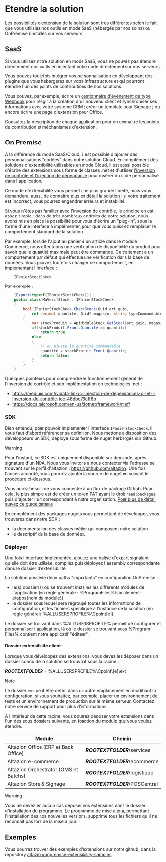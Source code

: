 # Etendre la solution

Les possibilités d'extension de la solution sont très différentes selon le fait que vous utilisiez nos outils en mode SaaS (hébergés par nos soins) ou OnPremise (installés sur vos serveurs)

## SaaS

Si vous utilisez notre solution en mode SaaS, vous ne pouvez pas étendre directement nos outils en injectant votre code directement sur nos serveurs. 

Vous pouvez toutefois intégrer vos personnalisation en développant des plugins que vous hébergerez sur votre infrastructure et qui pourront étendre l'un des points de contributions de nos solutions.

Vous pouvez, par exemple, écrire un [gestionnaire d'évènement de type Webhook](../hub/extensibility/index.md) pour réagir à la création d'un nouveau client et synchroniser ses informations avec votre système CRM ; créer un template pour Signage ; ou encore écrire une page d'extension pour Office.

Consultez la description de chaque application pour en connaitre les points de contribution et méchanismes d'extension.

## On Premise

A la différence du mode SaaS/Cloud, il est possible d'ajouter des personnalisations "codées" dans notre solution Cloud. En complément des solutions d'extensibilité utilisables en mode Cloud, il est aussi possible d'écrire des extensions sous forme de classes .net et d'utiliser [l'inversion de contrôle et l'injection de dépendance](https://medium.com/ividata-link/c-linjection-de-dépendances-di-et-l-inversion-de-contrôle-ioc-48dbe76cff6b) pour insérer du code personnalisé dans l'application. 

Ce mode d'extensibilité vous permet une plus grande liberté, mais vous demandera, aussi, de connaître plus en détail la solution : si votre traitement est incorrect, vous pourrez engendrer erreurs et instabilité.

Si vous n'êtes pas familier avec l'inversion de contrôle, le principe en est assez simple : dans de très nombreux endroits de notre solution, nous avons mis en place la possibilité pour vous d'écrire un "plug-in", sous la forme d'une interface à implémenter, pour que vous puissiez remplacer le comportement standard de la solution. 

Par exemple, lors de l'ajout au panier d'un article dans le module Commerce, nous effectuons une vérification de disponibilité du produit pour savoir quelle quantité maximale peut être commandé. Ce traitement a un comportement par défaut qui effectue une vérification dans la base de données. Vous pouvez toutefois changer ce comportement, en implémentant l'interface :

```csharp
    IPanierStockCheck
```

Par exemple :

```csharp
    [Export(typeof(IPanierStockCheck))]
    public class MaVerifStock : IPanierStockCheck
    {
        bool IPanierStockCheck.CheckStock(Guid art_guid, 
            ref decimal quantite, Guid? magasin, string typeCommandable)
        {
            var stockProduit = ApiModuleStock.GetStock(art_guid, magasinGuid);
            if(stockProduit.Front.Quantite >= quantite)
                return true;
            else 
            {
                // on ajuste la quantité commandable
                quantite = stockProduit.Front.Quantite; 
                return false;
            }
        }
    }
```

Quelques pointeurs pour comprendre le fonctionnement général de l'inversion de contrôle et son implémentation en technologies .net :

- https://medium.com/ividata-link/c-linjection-de-dépendances-di-et-l-inversion-de-contrôle-ioc-48dbe76cff6b
- https://docs.microsoft.com/en-us/dotnet/framework/mef/

### SDK

Bien entendu, pour pouvoir implémenter l'interface `IPanierStockCheck`, il vous faut d'abord référencer sa définition. Nous mettons à disposition des développeurs un SDK, déployé sous forme de nuget herbergés sur Github.

> [!WARNING]
> Pour l'instant, ce SDK est uniquement disponible sur demande, après signature d'un NDA. Nous vous invitons à nous contacter via l'adresse se trouvant sur le profil d'altazion : https://github.com/altazion.
> Une fois l'accès accordé, vous pourrez ajouter la source de nuget en suivant le procédure ci-dessous.

Vous aurez besoin de vous connecter à un flux de package Github. Pour cela, le plus simple est de créer un token PAT ayant le droit `read:packages`, puis d'ajouter l'url correspondant à notre organisation. [Pour plus de détail, suivez ce guide détaillé](use-github-packages.md)

En complément des packages nugets vous permettant de développer, vous trouverez dans notre SDK :

- la documentation des classes métier qui composent notre solution
- le descriptif de la base de données.


### Déployer

Une fois l'interface implémentée, ajoutez une balise d'export signalant qu'elle doit être utilisée, compilez puis déployez l'assembly correspondante dans le dossier d'extensibilité.

La solution possède deux paths "importants" en configuration OnPremise :
- le(s) dossier(s) où se trouvent installés les différents modules de l'application (en règle générale : %ProgramFiles%\simplement-e\apps\{nom du module})
- le dossier sous lequel sera regroupé toutes les informations de configuration, et les fichiers spécifique à l'instance de la solution (en règle générale %ALLUSERSPROFILE%\Cpoint\[e]).

Le dossier se trouvant dans %ALLUSERSPROFILE% permet de configurer et personnaliser l'application, là où le dossier se trouvant sous %Program Files% contient notre applicatif "éditeur". 

#### Dossier extensibilité client

Lorsque vous développez des extensions, vous devez les déposer dans un dossier connu de la solution se trouvant sous la racine : 

**$ROOTEXTFOLDER$** = %ALLUSERSPROFILE%\Cpoint\\\[e]\ext

> [!NOTE]
> Le dossier `ext` peut être défini dans un autre emplacement en modifiant la configuration, si vous souhaitez, par exemple, placer un environnement de tests et un environnement de production sur le même serveur. Contactez notre service de support pour plus d'informations.

A l'intérieur de cette racine, vous pourrez déposer votre extensions dans l'un des sous dossiers suivants, en fonction du module que vous voulez étendre.

Module|Chemin|
---|---|
Altazion Office (ERP et Back Office) | **$ROOTEXTFOLDER$**\services |
Altazion e-commerce | **$ROOTEXTFOLDER$**\ecommerce |
Altazion Orchestrator (OMS et Batchs) | **$ROOTEXTFOLDER$**\logistique |
Altazion Store & Signage | **$ROOTEXTFOLDER$**\POSCentral |

> [!WARNING]
> Vous ne devez en aucun cas déposer vos extensions dans le dossier d'installation du programme. Le programme de mise à jour, permettant l'installation des nos nouvelles versions, supprime tous les fichiers qu'il ne reconnait pas lors de la mise à jour.

## Exemples

Vous pourrez trouver des exemples d'extensions sur notre github, dans la repository [altazion/onpremise-extensibility-samples](https://github.com/altazion/onpremise-extensibility-samples)
